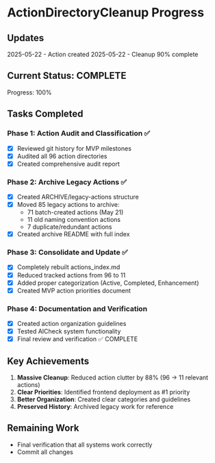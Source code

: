 # ActionDirectoryCleanup Progress

## Updates

2025-05-22 - Action created
2025-05-22 - Cleanup 90% complete

## Current Status: COMPLETE

Progress: 100%

## Tasks Completed

### Phase 1: Action Audit and Classification ✅

- [x] Reviewed git history for MVP milestones
- [x] Audited all 96 action directories
- [x] Created comprehensive audit report

### Phase 2: Archive Legacy Actions ✅

- [x] Created ARCHIVE/legacy-actions structure
- [x] Moved 85 legacy actions to archive:
  - 71 batch-created actions (May 21)
  - 11 old naming convention actions
  - 7 duplicate/redundant actions
- [x] Created archive README with full index

### Phase 3: Consolidate and Update ✅

- [x] Completely rebuilt actions_index.md
- [x] Reduced tracked actions from 96 to 11
- [x] Added proper categorization (Active, Completed, Enhancement)
- [x] Created MVP action priorities document

### Phase 4: Documentation and Verification

- [x] Created action organization guidelines
- [x] Tested AICheck system functionality
- [x] Final review and verification ✅ COMPLETE

## Key Achievements

1. **Massive Cleanup**: Reduced action clutter by 88% (96 → 11 relevant actions)
2. **Clear Priorities**: Identified frontend deployment as #1 priority
3. **Better Organization**: Created clear categories and guidelines
4. **Preserved History**: Archived legacy work for reference

## Remaining Work

- Final verification that all systems work correctly
- Commit all changes